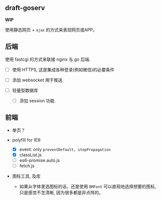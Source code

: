 draft-goserv
--------

**WIP**

使用静态网页 + `ajax` 的方式来表现网页或APP。

## 后端

使用 fastcgi 的方式来联接 nginx 与 go 后端.

* [ ] 使用 HTTPS, 这是集成各种登录(例如微信)的必要条件

* [ ] 添加 websocket 用于推送.

* [ ] 轻量型数据库

  - [ ] 添加 session 功能.

## 前端

* 单页？

* polyfill for IE8:

  - [x] event: only `preventDefault, stopPropagation`
  - [x] classList.js
  - [ ] es6-promise.auto.js
  - [ ] fetch.js

* 图标工具, 及库

  - 如果从字体里选图标的话，还是使用 `BMFont` 可以直观地选择想要的图标, 只是感觉不怎清晰, 因为很多都是非点阵的。
 